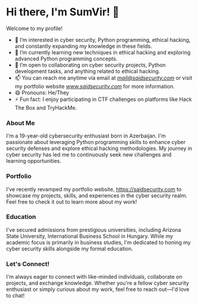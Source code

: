 # Hi there, I'm SumVir! 👋

Welcome to my profile!

- 👀 I’m interested in cyber security, Python programming, ethical hacking, and constantly expanding my knowledge in these fields.
- 🌱 I’m currently learning new techniques in ethical hacking and exploring advanced Python programming concepts.
- 💼 I’m open to collaborating on cyber security projects, Python development tasks, and anything related to ethical hacking.
- 📫 You can reach me anytime via email at *mail@saidsecurity.com* or visit my portfolio website *www.saidsecurity.com* for more information.
- 😄 Pronouns: He/They
- ⚡ Fun fact: I enjoy participating in CTF challenges on platforms like Hack The Box and TryHackMe.

### About Me
I'm a 19-year-old cybersecurity enthusiast born in Azerbaijan. I'm passionate about leveraging Python programming skills to enhance cyber security defenses and explore ethical hacking methodologies. My journey in cyber security has led me to continuously seek new challenges and learning opportunities.

### Portfolio
I've recently revamped my portfolio website, https://saidsecurity.com to showcase my projects, skills, and experiences in the cyber security realm. Feel free to check it out to learn more about my work!

### Education
I've secured admissions from prestigious universities, including Arizona State University, International Business School in Hungary. While my academic focus is primarily in business studies, I'm dedicated to honing my cyber security skills alongside my formal education.

### Let's Connect!
I'm always eager to connect with like-minded individuals, collaborate on projects, and exchange knowledge. Whether you're a fellow cyber security enthusiast or simply curious about my work, feel free to reach out—I'd love to chat!


<!---
SumVir/SumVir is a ✨ special ✨ repository because its `README.md` (this file) appears on your GitHub profile.
You can click the Preview link to take a look at your changes.
--->
